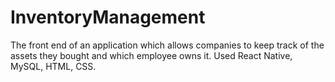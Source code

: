 # InventoryManagement
The front end of an application which allows companies to keep track of the assets they bought and which employee owns it. Used React Native, MySQL, HTML, CSS.
